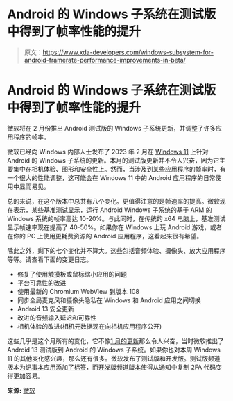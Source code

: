 # Android 的 Windows 子系统在测试版中得到了帧率性能的提升

> 原文：<https://www.xda-developers.com/windows-subsystem-for-android-framerate-performance-improvements-in-beta/>

# Android 的 Windows 子系统在测试版中得到了帧率性能的提升

微软将在 2 月份推出 Android 测试版的 Windows 子系统更新，并调整了许多应用程序的帧率。

微软已经向 Windows 内部人士发布了 2023 年 2 月在 [Windows 11](https://www.xda-developers.com/windows-11/) 上针对 Android 的 Windows 子系统的更新。本月的测试版更新并不令人兴奋，因为它主要集中在相机体验、图形和安全性上。然而，当涉及到某些应用程序的帧率时，有一个很大的性能调整，这可能会在 Windows 11 中的 Android 应用程序的日常使用中显而易见。

总的来说，在这个版本中总共有八个变化。更值得注意的是帧速率的提高。微软现在表示，某些基准测试显示，运行 Android Windows 子系统的基于 ARM 的 Windows 系统的帧率高达 10-20%。与此同时，在传统的 x64 电脑上，基准测试显示帧速率现在提高了 40-50%。如果你在 Windows 上玩 Android 游戏，或者在你的 PC 上使用更耗费资源的 Android 应用程序，这看起来很有希望。

除此之外，剩下的七个变化并不算大。这些包括音频体验、摄像头、放大应用程序等等。请查看下面的变更日志。

*   修复了使用触摸板或鼠标缩小应用的问题
*   平台可靠性的改进
*   使用最新的 Chromium WebView 到版本 108
*   同步全局麦克风和摄像头隐私在 Windows 和 Android 应用之间切换
*   Android 13 安全更新
*   改进的音频输入延迟和可靠性
*   相机体验的改进(相机元数据现在向相机应用程序公开)

这些几乎是这个月所有的变化，它不像[1 月的更新](https://www.xda-developers.com/windows-subsystem-for-android-runs-android-13-in-beta/)那么令人兴奋，当时微软推出了 Android 13 测试版到 Android 的 Windows 子系统。如果你也对本周 Windows 11 的其他变化感兴趣，那么还有很多。微软发布了测试版和开发版。测试版频道版本[为记事本应用添加了标签](https://www.xda-developers.com/windows-11-beta-build-tabs-notepad-app/)，而[开发版频道版本](https://www.xda-developers.com/windows-11-dev-25295-2fa-notifications/)使得从通知中复制 2FA 代码变得更加容易。

**来源:** [微软](https://blogs.windows.com/windows-insider/2023/02/09/update-to-windows-subsystem-for-android-on-windows-11-february-2023/)